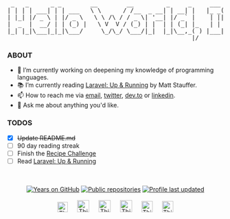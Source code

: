 <pre> _   _      _ _        __        __         _     _     ___ _             _  ___
| | | | ___| | | ___   \ \      / /__  _ __| | __| |   |_ _( )_ __ ___   | |/ (_)_ __ ___  
| |_| |/ _ \ | |/ _ \   \ \ /\ / / _ \| '__| |/ _` |    | ||/| '_ ` _ \  | ' /| | '_ ` _ \ 
|  _  |  __/ | | (_) |   \ V  V / (_) | |  | | (_| |_   | |  | | | | | | | . \| | | | | | |
|_| |_|\___|_|_|\___/     \_/\_/ \___/|_|  |_|\__,_( ) |___| |_| |_| |_| |_|\_\_|_| |_| |_|
                                                   |/</pre>
### ABOUT

- 🔭  I’m currently working on deepening my knowledge of programming languages.
- 📚  I’m currently reading [Laravel: Up & Running] by Matt Stauffer.
- 📫  How to reach me via [email], [twitter], [dev.to] or [linkedin].
- 💬  Ask me about anything you'd like.

### TODOS
- [x] ~~Update README.md~~
- [ ] 90 day reading streak
- [ ] Finish the [Recipe Challenge]
- [ ] Read [Laravel: Up & Running]

<p align="center">
<br><br>
<a href="https://badges.pufler.dev">
<img src="https://badges.pufler.dev/years/thinkverse?logo=github" alt="Years on GitHub"/></a>
<a href="https://badges.pufler.dev">
<img src="https://badges.pufler.dev/repos/thinkverse?logo=github" alt="Public repositories" /></a>
<a href="https://shields.io">
<img src="https://img.shields.io/github/last-commit/thinkverse/thinkverse?label=profile%20updated&logo=github" alt="Profile last updated"/></a>
<br><br>
<a href="https://dev.to/thinkverse">
<img src="https://d2fltix0v2e0sb.cloudfront.net/dev-badge.svg" alt="Thinkverse dev to profile" width="24px"/></a>
&emsp;
<a href= "https://instagram.com/thinkverse">
<img src="https://img.icons8.com/ios-glyphs/256/000000/instagram-new.svg" alt="Thinkverse instagram profile" width="28px"/></a>
&emsp;
<a href="https://www.paypal.com/paypalme/thinkverse">
<img src="https://img.icons8.com/ios-glyphs/256/000000/paypal.png" alt="Thinkverse pay pal me profile" width="28px"/></a> 
&emsp;
<a href="https://thinkverse.dev">
<img src="https://img.icons8.com/material/256/000000/globe--v1.png" alt="Thinkverse personal website" width="28px"/></a>
&emsp;
<a href="https://linkedin.com/in/thinkverse">
<img src="https://img.icons8.com/ios-filled/256/000000/linkedin.svg" alt="Thinkverse linked in profile" width="26px"/></a>
&emsp;
<a href="https://twitter.com/thinkverse">
<img src="https://img.icons8.com/ios-filled/256/000000/twitter.svg" alt="Thinkverse twitter profile" width="26px"/></a>
</p>

[laravel: up & running]: https://www.oreilly.com/library/view/laravel-up/9781492041207/
[recipe challenge]: https://github.com/thinkverse/recipe-challenge

[email]: mailto:work@hallberg.kim
[twitter]: https://twitter.com/thinkverse
[dev.to]: https://dev.to/thinkverse
[linkedin]: https://www.linkedin.com/in/thinkverse/
